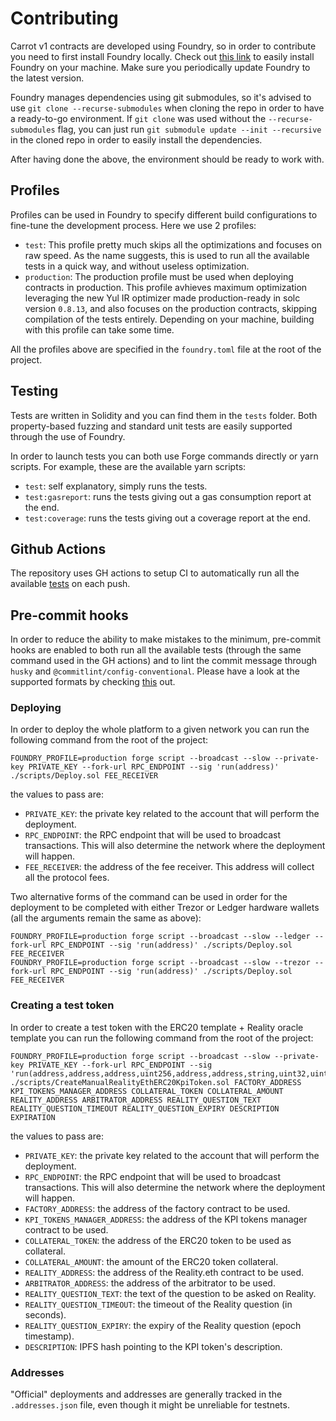 # Contributing

Carrot v1 contracts are developed using Foundry, so in order to contribute you
need to first install Foundry locally. Check out
[this link](https://getfoundry.sh/) to easily install Foundry on your machine.
Make sure you periodically update Foundry to the latest version.

Foundry manages dependencies using git submodules, so it's advised to use
`git clone --recurse-submodules` when cloning the repo in order to have a
ready-to-go environment. If `git clone` was used without the
`--recurse-submodules` flag, you can just run
`git submodule update --init --recursive` in the cloned repo in order to easily
install the dependencies.

After having done the above, the environment should be ready to work with.

## Profiles

Profiles can be used in Foundry to specify different build configurations to
fine-tune the development process. Here we use 2 profiles:

- `test`: This profile pretty much skips all the optimizations and focuses on
  raw speed. As the name suggests, this is used to run all the available tests
  in a quick way, and without useless optimization.
- `production`: The production profile must be used when deploying contracts in
  production. This profile avhieves maximum optimization leveraging the new Yul
  IR optimizer made production-ready in solc version `0.8.13`, and also focuses
  on the production contracts, skipping compilation of the tests entirely.
  Depending on your machine, building with this profile can take some time.

All the profiles above are specified in the `foundry.toml` file at the root of
the project.

## Testing

Tests are written in Solidity and you can find them in the `tests` folder. Both
property-based fuzzing and standard unit tests are easily supported through the
use of Foundry.

In order to launch tests you can both use Forge commands directly or yarn
scripts. For example, these are the available yarn scripts:

- `test`: self explanatory, simply runs the tests.
- `test:gasreport`: runs the tests giving out a gas consumption report at the
  end.
- `test:coverage`: runs the tests giving out a coverage report at the end.

## Github Actions

The repository uses GH actions to setup CI to automatically run all the
available
[tests](https://github.com/carrot-kpi/contracts/blob/feature/v1-no-automation/.github/workflows/ci.yaml)
on each push.

## Pre-commit hooks

In order to reduce the ability to make mistakes to the minimum, pre-commit hooks
are enabled to both run all the available tests (through the same command used
in the GH actions) and to lint the commit message through `husky` and
`@commitlint/config-conventional`. Please have a look at the supported formats
by checking
[this](https://github.com/conventional-changelog/commitlint/tree/master/@commitlint/config-conventional)
out.

### Deploying

In order to deploy the whole platform to a given network you can run the
following command from the root of the project:

```
FOUNDRY_PROFILE=production forge script --broadcast --slow --private-key PRIVATE_KEY --fork-url RPC_ENDPOINT --sig 'run(address)' ./scripts/Deploy.sol FEE_RECEIVER
```

the values to pass are:

- `PRIVATE_KEY`: the private key related to the account that will perform the
  deployment.
- `RPC_ENDPOINT`: the RPC endpoint that will be used to broadcast transactions.
  This will also determine the network where the deployment will happen.
- `FEE_RECEIVER`: the address of the fee receiver. This address will collect all
  the protocol fees.

Two alternative forms of the command can be used in order for the deployment to
be completed with either Trezor or Ledger hardware wallets (all the arguments
remain the same as above):

```
FOUNDRY_PROFILE=production forge script --broadcast --slow --ledger --fork-url RPC_ENDPOINT --sig 'run(address)' ./scripts/Deploy.sol FEE_RECEIVER
FOUNDRY_PROFILE=production forge script --broadcast --slow --trezor --fork-url RPC_ENDPOINT --sig 'run(address)' ./scripts/Deploy.sol FEE_RECEIVER
```

### Creating a test token

In order to create a test token with the ERC20 template + Reality oracle
template you can run the following command from the root of the project:

```
FOUNDRY_PROFILE=production forge script --broadcast --slow --private-key PRIVATE_KEY --fork-url RPC_ENDPOINT --sig 'run(address,address,address,uint256,address,address,string,uint32,uint32,string,uint256)' ./scripts/CreateManualRealityEthERC20KpiToken.sol FACTORY_ADDRESS KPI_TOKENS_MANAGER_ADDRESS COLLATERAL_TOKEN COLLATERAL_AMOUNT REALITY_ADDRESS ARBITRATOR_ADDRESS REALITY_QUESTION_TEXT REALITY_QUESTION_TIMEOUT REALITY_QUESTION_EXPIRY DESCRIPTION
EXPIRATION
```

the values to pass are:

- `PRIVATE_KEY`: the private key related to the account that will perform the
  deployment.
- `RPC_ENDPOINT`: the RPC endpoint that will be used to broadcast transactions.
  This will also determine the network where the deployment will happen.
- `FACTORY_ADDRESS`: the address of the factory contract to be used.
- `KPI_TOKENS_MANAGER_ADDRESS`: the address of the KPI tokens manager contract
  to be used.
- `COLLATERAL_TOKEN`: the address of the ERC20 token to be used as collateral.
- `COLLATERAL_AMOUNT`: the amount of the ERC20 token collateral.
- `REALITY_ADDRESS`: the address of the Reality.eth contract to be used.
- `ARBITRATOR_ADDRESS`: the address of the arbitrator to be used.
- `REALITY_QUESTION_TEXT`: the text of the question to be asked on Reality.
- `REALITY_QUESTION_TIMEOUT`: the timeout of the Reality question (in seconds).
- `REALITY_QUESTION_EXPIRY`: the expiry of the Reality question (epoch
  timestamp).
- `DESCRIPTION`: IPFS hash pointing to the KPI token's description.

### Addresses

"Official" deployments and addresses are generally tracked in the
`.addresses.json` file, even though it might be unreliable for testnets.
